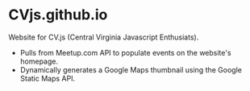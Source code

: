 CVjs.github.io
==============

Website for CV.js (Central Virginia Javascript Enthusiats).

* Pulls from Meetup.com API to populate events on the website's homepage.
* Dynamically generates a Google Maps thumbnail using the Google Static Maps API.
